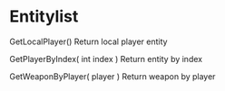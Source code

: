 # Entitylist
GetLocalPlayer()
Return local player entity

GetPlayerByIndex( int index )
Return entity by index

GetWeaponByPlayer( player )
Return weapon by player
